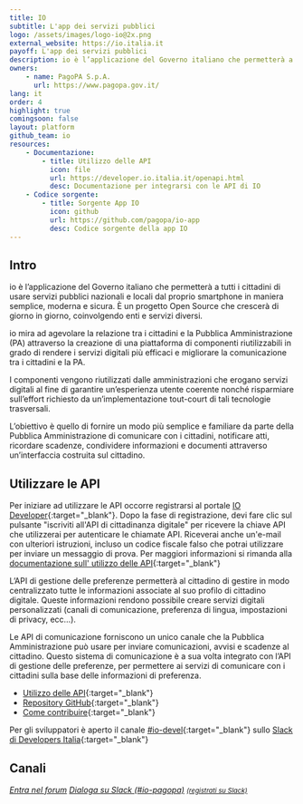```yaml
---
title: IO
subtitle: L'app dei servizi pubblici
logo: /assets/images/logo-io@2x.png
external_website: https://io.italia.it
payoff: L'app dei servizi pubblici
description: io è l’applicazione del Governo italiano che permetterà a tutti i cittadini di usare servizi pubblici nazionali e locali dal proprio smartphone in maniera semplice, moderna e sicura.
owners:
    - name: PagoPA S.p.A.
      url: https://www.pagopa.gov.it/
lang: it
order: 4
highlight: true
comingsoon: false
layout: platform
github_team: io
resources:
    - Documentazione:
        - title: Utilizzo delle API
          icon: file
          url: https://developer.io.italia.it/openapi.html
          desc: Documentazione per integrarsi con le API di IO
    - Codice sorgente:
        - title: Sorgente App IO
          icon: github
          url: https://github.com/pagopa/io-app
          desc: Codice sorgente della app IO
---
```


## Intro

io è l’applicazione del Governo italiano che permetterà a tutti i cittadini di usare servizi pubblici nazionali e locali dal proprio smartphone in maniera semplice, moderna e sicura.
È un progetto Open Source che crescerà di giorno in giorno, coinvolgendo enti e servizi diversi.

io mira ad agevolare la relazione tra i cittadini e la Pubblica Amministrazione (PA) attraverso la creazione di una piattaforma di componenti riutilizzabili in grado di rendere i servizi digitali più efficaci e migliorare la comunicazione tra i cittadini e la PA.

I componenti vengono riutilizzati dalle amministrazioni che erogano servizi digitali al fine di garantire un’esperienza utente coerente nonché risparmiare sull’effort richiesto da un’implementazione tout-court di tali tecnologie trasversali.

L’obiettivo è quello di fornire un modo più semplice e familiare da parte della Pubblica Amministrazione di comunicare con i cittadini, notificare atti, ricordare scadenze, condividere informazioni e documenti attraverso un’interfaccia costruita sul cittadino.

## Utilizzare le API

Per iniziare ad utilizzare le API occorre registrarsi al portale [IO Developer](https://developer.io.italia.it/){:target="_blank"}. Dopo la fase di registrazione, devi fare clic sul pulsante "iscriviti all'API di cittadinanza digitale" per ricevere la chiave API che utilizzerai per autenticare le chiamate API. Riceverai anche un'e-mail con ulteriori istruzioni, incluso un codice fiscale falso che potrai utilizzare per inviare un messaggio di prova. Per maggiori informazioni si rimanda alla [documentazione sull' utilizzo delle API](https://developer.io.italia.it/openapi.html){:target="_blank"}

L’API di gestione delle preferenze permetterà al cittadino di gestire in modo centralizzato tutte le informazioni associate al suo profilo di cittadino digitale. Queste informazioni rendono possibile creare servizi digitali personalizzati (canali di comunicazione, preferenza di lingua, impostazioni di privacy, ecc…).

Le API di comunicazione forniscono un unico canale che la Pubblica Amministrazione può usare per inviare comunicazioni, avvisi e scadenze al cittadino. Questo sistema di comunicazione è a sua volta integrato con l’API di gestione delle preferenze, per permettere ai servizi di comunicare con i cittadini sulla base delle informazioni di preferenza.

* [Utilizzo delle API](https://developer.io.italia.it/openapi.html){:target="_blank"}
* [Repository GitHub](https://github.com/pagopa/io-app){:target="_blank"}
* [Come contribuire](https://github.com/pagopa/io/blob/master/CONTRIBUTING.it.md){:target="_blank"}

Per gli sviluppatori è aperto il canale [#io-devel](https://developersitalia.slack.com/messages/CA70BM37X){:target="_blank"} sullo [Slack di Developers Italia](https://slack.developers.italia.it){:target="_blank"}

## Canali

<a class="btn btn-primary" href="https://forum.italia.it/c/progetto-io/" target="_blank"><i class="it-horn" /> Entra nel forum</a>
<a class="btn btn-primary" href="https://developersitalia.slack.com/archives/CJCJU0U3V" target="_blank"><i class="it-comment" /> Dialoga su Slack (#io-pagopa)</a> <a href="https://slack.developers.italia.it/" target="_blank"><small>(registrati su Slack)</small></a>
